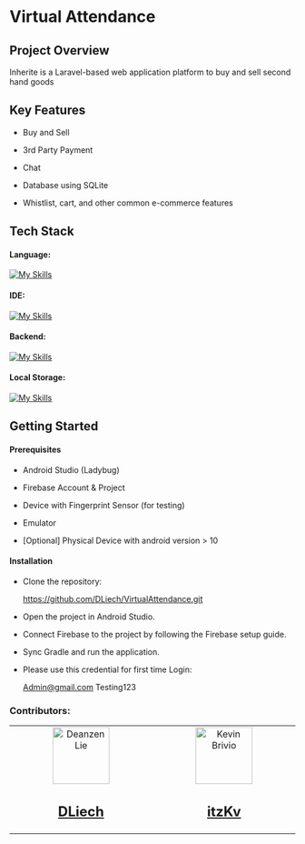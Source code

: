 # Virtual Attendance

## Project Overview
Inherite is a Laravel-based web application platform to buy and sell second hand goods

## Key Features

- Buy and Sell

- 3rd Party Payment

- Chat

- Database using SQLite

- Whistlist, cart, and other common e-commerce features

## Tech Stack

#### Language: 
[![My Skills](https://skillicons.dev/icons?i=java)](https://skillicons.dev)

#### IDE: 
[![My Skills](https://skillicons.dev/icons?i=androidstudio)](https://skillicons.dev)

#### Backend:
[![My Skills](https://skillicons.dev/icons?i=firebase)](https://skillicons.dev)

#### Local Storage:
[![My Skills](https://skillicons.dev/icons?i=sqlite)](https://skillicons.dev)


## Getting Started

#### Prerequisites

- Android Studio (Ladybug)

- Firebase Account & Project

- Device with Fingerprint Sensor (for testing)

- Emulator

- [Optional] Physical Device with android version > 10
#### Installation

- Clone the repository:
  
  https://github.com/DLiech/VirtualAttendance.git
  
- Open the project in Android Studio.

- Connect Firebase to the project by following the Firebase setup guide.

- Sync Gradle and run the application.

- Please use this credential for first time Login:
  
  Admin@gmail.com
  Testing123
  

### Contributors:
<table>
  <tbody>
        <td align="center" valign="top" width="14.28%"><a href="https://github.com/DLiech"><img src="https://avatars.githubusercontent.com/u/122514634?v=4" width="100px;" alt="Deanzen Lie"/>
          <h2>DLiech</h2>
        </td>
        <td align="center" valign="top" width="14.28%"><a href="https://github.com/itzKv"><img src="https://avatars.githubusercontent.com/u/116947826?v=4" width="100px;" alt="Kevin Brivio"/>
          <h2>itzKv</h2>
        </td>
</tbody>
</table>
